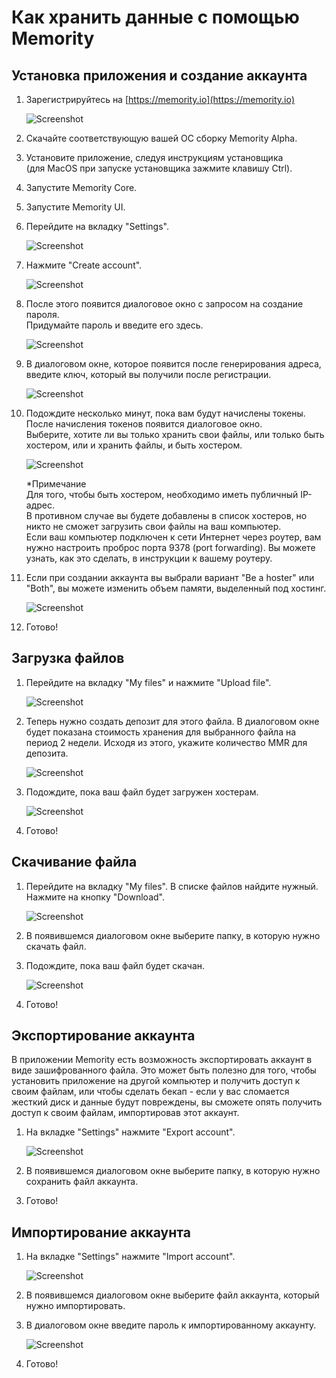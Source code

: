 # Как хранить данные с помощью Memority

## Установка приложения и создание аккаунта
1. Зарегистрируйтесь на [https://memority.io](https://memority.io)

    ![Screenshot](images/register_on_memority.png)

2. Скачайте соответствующую вашей ОС сборку Memority Alpha.

3. Установите приложение, следуя инструкциям установщика\
    (для MacOS при запуске установщика зажмите клавишу Ctrl).

4. Запустите Memority Core.

5. Запустите Memority UI.

6. Перейдите на вкладку "Settings".

    ![Screenshot](images/go_to_settings_tab.png)

7. Нажмите "Create account".

    ![Screenshot](images/btn_create_account.png)

8. После этого появится диалоговое окно с запросом на создание пароля.\
    Придумайте пароль и введите его здесь.

    ![Screenshot](images/modal_set_password.png)

9. В диалоговом окне, которое появится после генерирования адреса, введите ключ, который вы получили после регистрации.

    ![Screenshot](images/modal_key_input.png)

10. Подождите несколько минут, пока вам будут начислены токены.\
    После начисления токенов появится диалоговое окно.\
    Выберите, хотите ли вы только хранить свои файлы, или только быть хостером, или и хранить файлы, и быть хостером.
    
    ![Screenshot](images/modal_select_role.png)
    
    *Примечание\
    Для того, чтобы быть хостером, необходимо иметь публичный IP-адрес.\
    В противном случае вы будете добавлены в список хостеров, но никто не сможет загрузить свои файлы на ваш компьютер.\
    Если ваш компьютер подключен к сети Интернет через роутер, вам нужно настроить проброс порта 9378 (port forwarding). Вы можете узнать, как это сделать, в инструкции к вашему роутеру.

11. Если при создании аккаунта вы выбрали вариант "Be a hoster" или "Both", вы можете изменить объем памяти, выделенный под хостинг.
    
    ![Screenshot](images/hoster_set_disk_space.png)

12. Готово!

## Загрузка файлов
1. Перейдите на вкладку "My files" и нажмите "Upload file".
    
    ![Screenshot](images/btn_upload_file.png)

2. Теперь нужно создать депозит для этого файла. В диалоговом окне будет показана стоимость хранения для выбранного файла на период 2 недели. Исходя из этого, укажите количество MMR для депозита.

    ![Screenshot](images/modal_deposit_for_file.png)

3. Подождите, пока ваш файл будет загружен хостерам.  

    ![Screenshot](images/msg_file_uploaded.png)

4. Готово!

## Скачивание файла
1. Перейдите на вкладку "My files". В списке файлов найдите нужный. Нажмите на кнопку "Download".

    ![Screenshot](images/btn_download_file.png)

2. В появившемся диалоговом окне выберите папку, в которую нужно скачать файл.

3. Подождите, пока ваш файл будет скачан.

    ![Screenshot](images/msg_file_downloaded.png)

4. Готово!

## Экспортирование аккаунта
В приложении Memority есть возможность экспортировать аккаунт в виде зашифрованного файла. Это может быть полезно для того, чтобы установить приложение на другой компьютер и получить доступ к своим файлам, или чтобы сделать бекап - если у вас сломается жесткий диск и данные будут повреждены, вы сможете опять получить доступ к своим файлам, импортировав этот аккаунт.

1. На вкладке "Settings" нажмите "Export account".

    ![Screenshot](images/btn_export_account.png)

2. В появившемся диалоговом окне выберите папку, в которую нужно сохранить файл аккаунта.

3. Готово!

## Импортирование аккаунта

1. На вкладке "Settings" нажмите "Import account".

    ![Screenshot](images/btn_import_account.png)

2. В появившемся диалоговом окне выберите файл аккаунта, который нужно импортировать.

3. В диалоговом окне введите пароль к импортированному аккаунту.

    ![Screenshot](images/modal_password_to_imported.png)

3. Готово!



